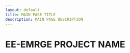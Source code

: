 ```yaml
---
layout: default
title: MAIN PAGE TITLE
description: MAIN PAGE DESCRIPTION
---
```


# EE-EMRGE PROJECT NAME
